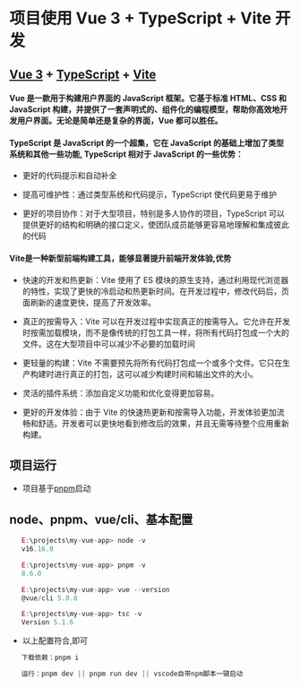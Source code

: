 # 项目使用 Vue 3 + TypeScript + Vite 开发

##  [Vue 3](https://cn.vuejs.org/guide/introduction.html) + [TypeScript](https://www.typescriptlang.org/zh/docs/handbook/typescript-in-5-minutes.html) + [Vite](https://cn.vitejs.dev/guide/)

#### Vue 是一款用于构建用户界面的 JavaScript 框架。它基于标准 HTML、CSS 和 JavaScript 构建，并提供了一套声明式的、组件化的编程模型，帮助你高效地开发用户界面。无论是简单还是复杂的界面，Vue 都可以胜任。

#### TypeScript 是 JavaScript 的一个超集，它在 JavaScript 的基础上增加了类型系统和其他一些功能, TypeScript 相对于 JavaScript 的一些优势：

  - 更好的代码提示和自动补全

  - 提高可维护性：通过类型系统和代码提示，TypeScript 使代码更易于维护

  - 更好的项目协作：对于大型项目，特别是多人协作的项目，TypeScript 可以提供更好的结构和明确的接口定义，使团队成员能够更容易地理解和集成彼此的代码

#### Vite是一种新型前端构建工具，能够显著提升前端开发体验,优势

   - 快速的开发和热更新：Vite 使用了 ES 模块的原生支持，通过利用现代浏览器的特性，实现了更快的冷启动和热更新时间。在开发过程中，修改代码后，页面刷新的速度更快，提高了开发效率。

   - 真正的按需导入：Vite 可以在开发过程中实现真正的按需导入。它允许在开发时按需加载模块，而不是像传统的打包工具一样，将所有代码打包成一个大的文件。这在大型项目中可以减少不必要的加载时间

   - 更轻量的构建：Vite 不需要预先将所有代码打包成一个或多个文件。它只在生产构建时进行真正的打包，这可以减少构建时间和输出文件的大小。

   - 灵活的插件系统：添加自定义功能和优化变得更加容易。

   - 更好的开发体验：由于 Vite 的快速热更新和按需导入功能，开发体验更加流畅和舒适。开发者可以更快地看到修改后的效果，并且无需等待整个应用重新构建。


## 项目运行

   - 项目基于[pnpm](https://pnpm.io/zh/next/installation)启动

## node、pnpm、vue/cli、基本配置
```js
   E:\projects\my-vue-app> node -v  
   v16.16.0

   E:\projects\my-vue-app> pnpm -v
   8.6.0

   E:\projects\my-vue-app> vue --version
   @vue/cli 5.0.8 

   E:\projects\my-vue-app> tsc -v
   Version 5.1.6
```
   - 以上配置符合,即可

``` ts
   下载依赖：pnpm i

   运行：pnpm dev || pnpm run dev || vscode自带npm脚本一键启动
```
